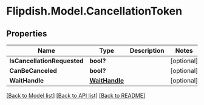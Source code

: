 # Flipdish.Model.CancellationToken
## Properties

Name | Type | Description | Notes
------------ | ------------- | ------------- | -------------
**IsCancellationRequested** | **bool?** |  | [optional] 
**CanBeCanceled** | **bool?** |  | [optional] 
**WaitHandle** | [**WaitHandle**](WaitHandle.md) |  | [optional] 

[[Back to Model list]](../README.md#documentation-for-models) [[Back to API list]](../README.md#documentation-for-api-endpoints) [[Back to README]](../README.md)

